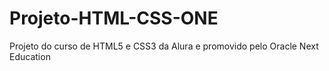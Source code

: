 # Projeto-HTML-CSS-ONE
Projeto do curso de HTML5 e CSS3 da Alura e promovido pelo Oracle Next Education
